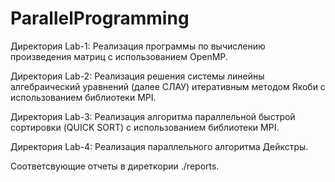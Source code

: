 # ParallelProgramming

Директория Lab-1: Реализация программы по вычислению произведения матриц с использованием OpenMP.

Директория Lab-2: Реализация решения системы линейны алгебраический уравнений (далее СЛАУ) итеративным методом Якоби с использованием библиотеки MPI.

Директория Lab-3: Реализация алгоритма параллельной быстрой сортировки (QUICK SORT) с использованием библиотеки MPI.

Директория Lab-4: Реализация параллельного алгоритма Дейкстры.

Соответсвующие отчеты в диреткории ./reports.
